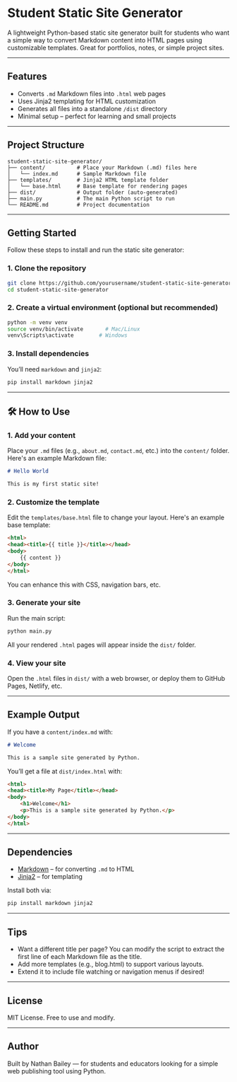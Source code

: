 #  Student Static Site Generator

A lightweight Python-based static site generator built for students who want a simple way to convert Markdown content into HTML pages using customizable templates. Great for portfolios, notes, or simple project sites.

---

##  Features

- Converts `.md` Markdown files into `.html` web pages
- Uses Jinja2 templating for HTML customization
- Generates all files into a standalone `/dist` directory
- Minimal setup – perfect for learning and small projects

---

##  Project Structure

```
student-static-site-generator/
├── content/          # Place your Markdown (.md) files here
│   └── index.md      # Sample Markdown file
├── templates/        # Jinja2 HTML template folder
│   └── base.html     # Base template for rendering pages
├── dist/             # Output folder (auto-generated)
├── main.py           # The main Python script to run
└── README.md         # Project documentation
```

---

## Getting Started

Follow these steps to install and run the static site generator:

### 1. Clone the repository
```bash
git clone https://github.com/yourusername/student-static-site-generator.git
cd student-static-site-generator
```

### 2. Create a virtual environment (optional but recommended)
```bash
python -m venv venv
source venv/bin/activate       # Mac/Linux
venv\Scripts\activate        # Windows
```

### 3. Install dependencies
You’ll need `markdown` and `jinja2`:

```bash
pip install markdown jinja2
```

---

## 🛠️ How to Use

### 1. Add your content
Place your `.md` files (e.g., `about.md`, `contact.md`, etc.) into the `content/` folder. Here's an example Markdown file:

```markdown
# Hello World

This is my first static site!
```

### 2. Customize the template
Edit the `templates/base.html` file to change your layout. Here's an example base template:

```html
<html>
<head><title>{{ title }}</title></head>
<body>
    {{ content }}
</body>
</html>
```

You can enhance this with CSS, navigation bars, etc.

### 3. Generate your site
Run the main script:

```bash
python main.py
```

All your rendered `.html` pages will appear inside the `dist/` folder.

### 4. View your site
Open the `.html` files in `dist/` with a web browser, or deploy them to GitHub Pages, Netlify, etc.

---

##  Example Output

If you have a `content/index.md` with:

```markdown
# Welcome

This is a sample site generated by Python.
```

You’ll get a file at `dist/index.html` with:

```html
<html>
<head><title>My Page</title></head>
<body>
    <h1>Welcome</h1>
    <p>This is a sample site generated by Python.</p>
</body>
</html>
```

---

##  Dependencies

- [Markdown](https://pypi.org/project/Markdown/) – for converting `.md` to HTML
- [Jinja2](https://pypi.org/project/Jinja2/) – for templating

Install both via:

```bash
pip install markdown jinja2
```

---

##  Tips

- Want a different title per page? You can modify the script to extract the first line of each Markdown file as the title.
- Add more templates (e.g., blog.html) to support various layouts.
- Extend it to include file watching or navigation menus if desired!

---

##  License

MIT License. Free to use and modify.

---

##  Author

Built by Nathan Bailey — for students and educators looking for a simple web publishing tool using Python.
